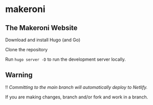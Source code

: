 # makeroni

## The Makeroni Website

Download and install Hugo (and Go)

Clone the repository

Run `hugo server -D` to run the development server locally.

## Warning

‼️ *Committing to the main branch will automatically deploy to Netlify.*

If you are making changes, branch and/or fork and work in a branch.
